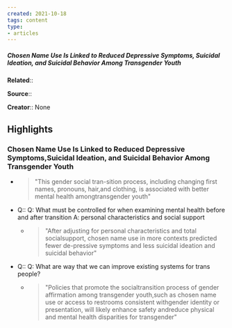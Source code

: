 ```yaml
---
created: 2021-10-18
tags: content
type: 
- articles
---
```

##### Chosen Name Use Is Linked to Reduced Depressive Symptoms, Suicidal Ideation, and Suicidal Behavior Among Transgender Youth

**Related**:: 

**Source**:: 

**Creator**:: None

## Highlights
### Chosen Name Use Is Linked to Reduced Depressive Symptoms,Suicidal Ideation, and Suicidal Behavior Among Transgender Youth
- > "This gender social tran-sition process, including changing first names, pronouns, hair,and clothing, is associated with better mental health amongtransgender youth" 

- Q:: Q: What must be controlled for when examining mental health before and after transition
  A: personal characteristics and social support
    - > "After adjusting for personal characteristics and total socialsupport, chosen name use in more contexts predicted fewer de-pressive symptoms and less suicidal ideation and suicidal behavior" 

- Q:: Q: What are way that we can improve existing systems for trans people?
    - > "Policies that promote the socialtransition process of gender affirmation among transgender youth,such as chosen name use or access to restrooms consistent withgender identity or presentation, will likely enhance safety andreduce physical and mental health disparities for transgender" 

